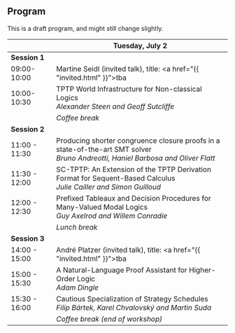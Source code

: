 ## Program

This is a draft program, and might still change slightly.


|                | **Tuesday, July 2**                          |
|----------------|----------------------------------------------------------|
| **Session 1**  |                                                          |
| 09:00-10:00    | Martine Seidl (invited talk), title: <a href="{{ "invited.html" }}">tba</a>                                   |
| 10:00-10:30    | TPTP World Infrastructure for Non-classical Logics <br> _Alexander Steen and Geoff Sutcliffe_   |
|                | _Coffee break_                                           |
| **Session 2**  |                                                          |
| 11:00 - 11:30  | Producing shorter congruence closure proofs in a state-of-the-art SMT solver <br> _Bruno Andreotti, Haniel Barbosa and Oliver Flatt_       |
| 11:30 - 12:00  | SC-TPTP: An Extension of the TPTP Derivation Format for Sequent-Based Calculus  <br> _Julie Cailler and Simon Guilloud_                        |
| 12:00 - 12:30  | Prefixed Tableaux and Decision Procedures for Many-Valued Modal Logics <br> _Guy Axelrod and Willem Conradie_ |
|                | _Lunch break_                                            |
| **Session 3**  |                                                          |
| 14:00 - 15:00  | André Platzer (invited talk), title: <a href="{{ "invited.html" }}">tba</a>                      |
| 15:00 - 15:30  | A Natural-Language Proof Assistant for Higher-Order Logic  <br> _Adam Dingle_                                 |
| 15:30 - 16:00  | Cautious Specialization of Strategy Schedules  <br> _Filip Bártek, Karel Chvalovský and Martin Suda_    |
|                | _Coffee break (end of workshop)_                                           |


